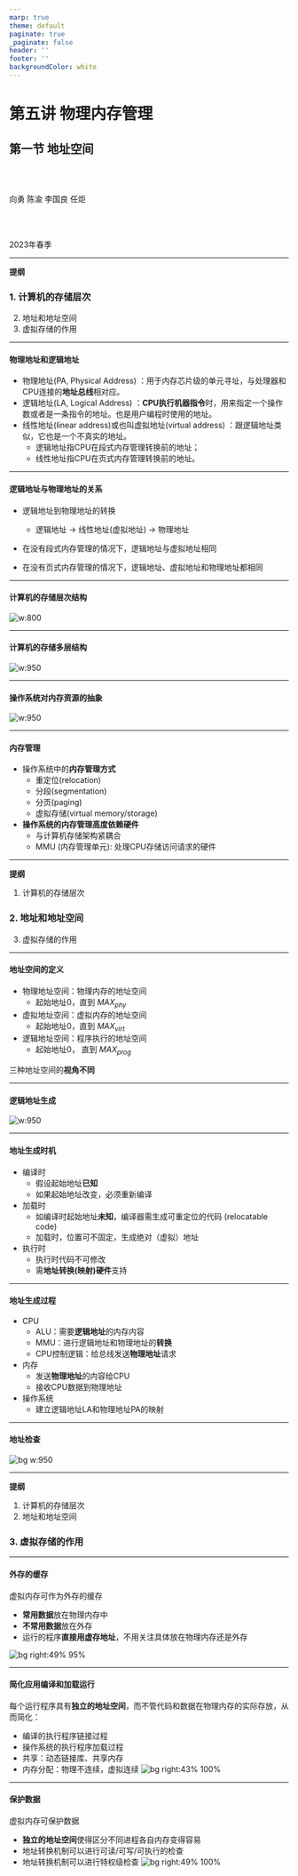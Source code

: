 ```yaml
---
marp: true
theme: default
paginate: true
_paginate: false
header: ''
footer: ''
backgroundColor: white
---
```


<!-- theme: gaia -->
<!-- _class: lead -->

# 第五讲 物理内存管理
## 第一节 地址空间
<br>
<br>

向勇 陈渝 李国良 任炬 

<br>
<br>

2023年春季

---
**提纲**

### 1. 计算机的存储层次
2. 地址和地址空间
3. 虚拟存储的作用

---

#### 物理地址和逻辑地址

- 物理地址(PA, Physical Address) ：用于内存芯片级的单元寻址，与处理器和CPU连接的**地址总线**相对应。 
- 逻辑地址(LA, Logical Address) ：**CPU执行机器指令**时，用来指定一个操作数或者是一条指令的地址。也是用户编程时使用的地址。
- 线性地址(linear address)或也叫虚拟地址(virtual address) ：跟逻辑地址类似，它也是一个不真实的地址。
  - 逻辑地址指CPU在段式内存管理转换前的地址；
  - 线性地址指CPU在页式内存管理转换前的地址。

---
#### 逻辑地址与物理地址的关系

- 逻辑地址到物理地址的转换
  - 逻辑地址 -> 线性地址(虚拟地址) -> 物理地址

- 在没有段式内存管理的情况下，逻辑地址与虚拟地址相同
- 在没有页式内存管理的情况下，逻辑地址、虚拟地址和物理地址都相同

---
#### 计算机的存储层次结构

![w:800](figs/computer.png)



---

#### 计算机的存储多层结构
![w:950](figs/mem-layers.png)


---
#### 操作系统对内存资源的抽象
![w:950](figs/os-mem-mgr.png)



---

#### 内存管理

- 操作系统中的**内存管理方式**
  - 重定位(relocation)
  - 分段(segmentation)
  - 分页(paging)
  - 虚拟存储(virtual memory/storage)
- **操作系统的内存管理高度依赖硬件**
  - 与计算机存储架构紧耦合
  - MMU (内存管理单元): 处理CPU存储访问请求的硬件


---
**提纲**

1. 计算机的存储层次
### 2. 地址和地址空间
3. 虚拟存储的作用

---

#### 地址空间的定义


- 物理地址空间：物理内存的地址空间
  - 起始地址$0$，直到 $MAX_{phy}$
- 虚拟地址空间：虚拟内存的地址空间
  - 起始地址$0$，直到 $MAX_{virt}$
- 逻辑地址空间：程序执行的地址空间
  - 起始地址$0$， 直到 $MAX_{prog}$

三种地址空间的**视角不同**

---

#### 逻辑地址生成
![w:950](figs/create-logic-addr.png)



---

#### 地址生成时机

- 编译时
  - 假设起始地址**已知**
  - 如果起始地址改变，必须重新编译
- 加载时
  - 如编译时起始地址**未知**，编译器需生成可重定位的代码 (relocatable code) 
  - 加载时，位置可不固定，生成绝对（虚拟）地址
- 执行时
  - 执行时代码不可修改
  - 需**地址转换(映射)硬件**支持


---

#### 地址生成过程
- CPU
  - ALU：需要**逻辑地址**的内存内容
  - MMU：进行逻辑地址和物理地址的**转换**
  - CPU控制逻辑：给总线发送**物理地址**请求
- 内存
  - 发送**物理地址**的内容给CPU
  - 接收CPU数据到物理地址
- 操作系统
  - 建立逻辑地址LA和物理地址PA的映射


---

#### 地址检查
![bg w:950](figs/addr-check-exp.png)


---
**提纲**

1. 计算机的存储层次
2. 地址和地址空间
### 3. 虚拟存储的作用

---

#### 外存的缓存

虚拟内存可作为外存的缓存

- **常用数据**放在物理内存中
- **不常用数据**放在外存 
- 运行的程序**直接用虚存地址**，不用关注具体放在物理内存还是外存

![bg right:49% 95%](figs/os-mem-mgr.png)

---

#### 简化应用编译和加载运行

每个运行程序具有**独立的地址空间**，而不管代码和数据在物理内存的实际存放，从而简化：
- 编译的执行程序链接过程
- 操作系统的执行程序加载过程
- 共享：动态链接库、共享内存 
- 内存分配：物理不连续，虚拟连续
![bg right:43% 100%](figs/os-mem-mgr.png)


---

#### 保护数据

虚拟内存可保护数据
- **独立的地址空间**使得区分不同进程各自内存变得容易
- 地址转换机制可以进行可读/可写/可执行的检查
- 地址转换机制可以进行特权级检查
![bg right:49% 100%](figs/os-mem-mgr.png)